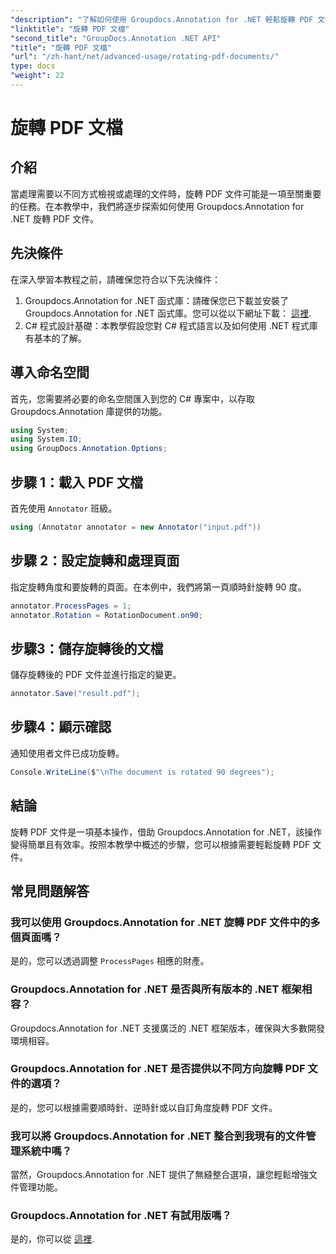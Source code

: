 ```yaml
---
"description": "了解如何使用 Groupdocs.Annotation for .NET 輕鬆旋轉 PDF 文件。提高文件管理效率。"
"linktitle": "旋轉 PDF 文檔"
"second_title": "GroupDocs.Annotation .NET API"
"title": "旋轉 PDF 文檔"
"url": "/zh-hant/net/advanced-usage/rotating-pdf-documents/"
type: docs
"weight": 22
---
```


# 旋轉 PDF 文檔

## 介紹
當處理需要以不同方式檢視或處理的文件時，旋轉 PDF 文件可能是一項至關重要的任務。在本教學中，我們將逐步探索如何使用 Groupdocs.Annotation for .NET 旋轉 PDF 文件。
## 先決條件
在深入學習本教程之前，請確保您符合以下先決條件：
1. Groupdocs.Annotation for .NET 函式庫：請確保您已下載並安裝了 Groupdocs.Annotation for .NET 函式庫。您可以從以下網址下載： [這裡](https://releases。groupdocs.com/annotation/net/).
2. C# 程式設計基礎：本教學假設您對 C# 程式語言以及如何使用 .NET 程式庫有基本的了解。

## 導入命名空間
首先，您需要將必要的命名空間匯入到您的 C# 專案中，以存取 Groupdocs.Annotation 庫提供的功能。
```csharp
using System;
using System.IO;
using GroupDocs.Annotation.Options;
```
## 步驟 1：載入 PDF 文檔
首先使用 `Annotator` 班級。
```csharp
using (Annotator annotator = new Annotator("input.pdf"))
```
## 步驟 2：設定旋轉和處理頁面
指定旋轉角度和要旋轉的頁面。在本例中，我們將第一頁順時針旋轉 90 度。
```csharp
annotator.ProcessPages = 1;
annotator.Rotation = RotationDocument.on90;
```
## 步驟3：儲存旋轉後的文檔
儲存旋轉後的 PDF 文件並進行指定的變更。
```csharp
annotator.Save("result.pdf");
```
## 步驟4：顯示確認
通知使用者文件已成功旋轉。
```csharp
Console.WriteLine($"\nThe document is rotated 90 degrees");
```

## 結論
旋轉 PDF 文件是一項基本操作，借助 Groupdocs.Annotation for .NET，該操作變得簡單且有效率。按照本教學中概述的步驟，您可以根據需要輕鬆旋轉 PDF 文件。
## 常見問題解答
### 我可以使用 Groupdocs.Annotation for .NET 旋轉 PDF 文件中的多個頁面嗎？
是的，您可以透過調整 `ProcessPages` 相應的財產。
### Groupdocs.Annotation for .NET 是否與所有版本的 .NET 框架相容？
Groupdocs.Annotation for .NET 支援廣泛的 .NET 框架版本，確保與大多數開發環境相容。
### Groupdocs.Annotation for .NET 是否提供以不同方向旋轉 PDF 文件的選項？
是的，您可以根據需要順時針、逆時針或以自訂角度旋轉 PDF 文件。
### 我可以將 Groupdocs.Annotation for .NET 整合到我現有的文件管理系統中嗎？
當然，Groupdocs.Annotation for .NET 提供了無縫整合選項，讓您輕鬆增強文件管理功能。
### Groupdocs.Annotation for .NET 有試用版嗎？
是的，你可以從 [這裡](https://releases。groupdocs.com/).